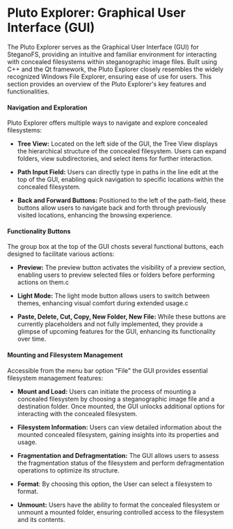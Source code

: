 # Pluto Explorer: Graphical User Interface (GUI)

The Pluto Explorer serves as the Graphical User Interface (GUI) for SteganoFS, providing an intuitive and familiar environment for interacting with concealed filesystems within steganographic image files. Built using C++ and the Qt framework, the Pluto Explorer closely resembles the widely recognized Windows File Explorer, ensuring ease of use for users. This section provides an overview of the Pluto Explorer's key features and functionalities.



#### Navigation and Exploration

Pluto Explorer offers multiple ways to navigate and explore concealed filesystems:

- **Tree View:** Located on the left side of the GUI, the Tree View displays the hierarchical structure of the concealed filesystem. Users can expand folders, view subdirectories, and select items for further interaction.

- **Path Input Field:** Users can directly type in paths in the line edit at the top of the GUI, enabling quick navigation to specific locations within the concealed filesystem.

- **Back and Forward Buttons:** Positioned to the left of the path-field, these buttons allow users to navigate back and forth through previously visited locations, enhancing the browsing experience.



#### Functionality Buttons

The group box at the top of the GUI chosts several functional buttons, each designed to facilitate various actions:

- **Preview:** The preview button activates the visibility of a preview section, enabling users to preview selected files or folders before performing actions on them.c

- **Light Mode:** The light mode button allows users to switch between themes, enhancing visual comfort during extended usage.c

- **Paste, Delete, Cut, Copy, New Folder, New File:** While these buttons are currently placeholders and not fully implemented, they provide a glimpse of upcoming features for the GUI, enhancing its functionality over time.



#### Mounting and Filesystem Management

Accessible from the menu bar option "File" the GUI provides essential filesystem management features:

- **Mount and Load:** Users can initiate the process of mounting a concealed filesystem by choosing a steganographic image file and a destination folder. Once mounted, the GUI unlocks additional options for interacting with the concealed filesystem.

- **Filesystem Information:** Users can view detailed information about the mounted concealed filesystem, gaining insights into its properties and usage.

- **Fragmentation and Defragmentation:** The GUI allows users to assess the fragmentation status of the filesystem and perform defragmentation operations to optimize its structure.

- **Format**: By choosing this option, the User can select a filesystem to format.  

- **Unmount:** Users have the ability to format the concealed filesystem or unmount a mounted folder, ensuring controlled access to the filesystem and its contents.

